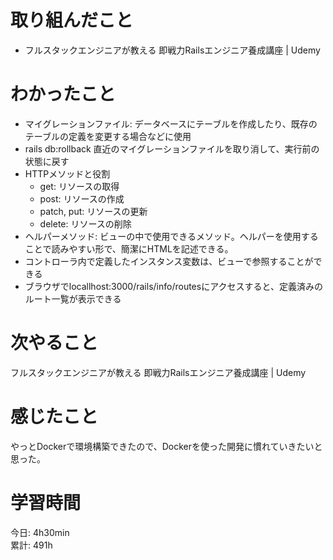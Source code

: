 # 取り組んだこと       
- フルスタックエンジニアが教える 即戦力Railsエンジニア養成講座 | Udemy  
# わかったこと  
- マイグレーションファイル: データベースにテーブルを作成したり、既存のテーブルの定義を変更する場合などに使用  
- rails db:rollback 直近のマイグレーションファイルを取り消して、実行前の状態に戻す  
- HTTPメソッドと役割  
    - get: リソースの取得  
    - post: リソースの作成  
    - patch, put: リソースの更新  
    - delete: リソースの削除  
- ヘルパーメソッド: ビューの中で使用できるメソッド。ヘルパーを使用することで読みやすい形で、簡潔にHTMLを記述できる。  
- コントローラ内で定義したインスタンス変数は、ビューで参照することができる  
- ブラウザでlocallhost:3000/rails/info/routesにアクセスすると、定義済みのルート一覧が表示できる  
# 次やること  
フルスタックエンジニアが教える 即戦力Railsエンジニア養成講座 | Udemy  
# 感じたこと
やっとDockerで環境構築できたので、Dockerを使った開発に慣れていきたいと思った。  
# 学習時間  
今日: 4h30min    
累計: 491h  
